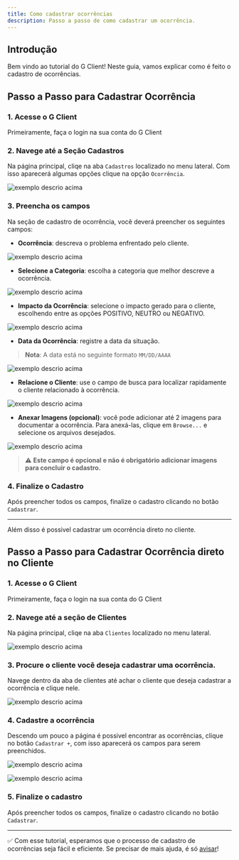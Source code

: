 ```yaml
---
title: Como cadastrar ocorrências
description: Passo a passo de como cadastrar um ocorrência.
---
```


## Introdução

Bem vindo ao tutorial do G Client! Neste guia, vamos explicar como é feito o cadastro de ocorrências.

## Passo a Passo para Cadastrar Ocorrência

### 1. Acesse o G Client

Primeiramente, faça o login na sua conta do G Client

### 2. Navege até a Seção Cadastros

Na página principal, cliqe na aba `Cadastros` localizado no menu lateral. Com isso aparecerá algumas opções clique na opção `Ocorrência`.

![exemplo descrio acima](./img/occurence-registration/example-01.png)

### 3. Preencha os campos

Na seção de cadastro de ocorrência, você deverá preencher os seguintes campos:

- **Ocorrência**: descreva o problema enfrentado pelo cliente.

![exemplo descrio acima](./img/occurence-registration/example-02.png)

- **Selecione a Categoria**: escolha a categoria que melhor descreve a ocorrência.

![exemplo descrio acima](./img/occurence-registration/example-03.png)

- **Impacto da Ocorrência**: selecione o impacto gerado para o cliente, escolhendo entre as opções <span className="text-green-600 font-semibold">POSITIVO</span>, <span className="text-red-200 font-semibold">NEUTRO</span> ou <span className="text-red-600 font-semibold">NEGATIVO</span>.

![exemplo descrio acima](./img/occurence-registration/example-04.png)

- **Data da Ocorrência**: registre a data da situação.

> **Nota**: A data está no seguinte formato `MM/DD/AAAA`

![exemplo descrio acima](./img/occurence-registration/example-05.png)

- **Relacione o Cliente**: use o campo de busca para localizar rapidamente o cliente relacionado à ocorrência.

![exemplo descrio acima](./img/occurence-registration/example-06.png)

- **Anexar Imagens (opcional)**: você pode adicionar até 2 imagens para documentar a ocorrência. Para anexá-las, clique em `Browse...` e selecione os arquivos desejados.

![exemplo descrio acima](./img/occurence-registration/example-07.png)

> ⚠️ **Este campo é opcional e não é obrigatório adicionar imagens para concluir o cadastro.**

### 4. Finalize o Cadastro

Após preencher todos os campos, finalize o cadastro clicando no botão `Cadastrar`.

---

Além disso é possivel cadastrar um ocorrência direto no cliente.

## Passo a Passo para Cadastrar Ocorrência direto no Cliente

### 1. Acesse o G Client

Primeiramente, faça o login na sua conta do G Client

### 2. Navege até a seção de Clientes

Na página principal, cliqe na aba `Clientes` localizado no menu lateral.

![exemplo descrio acima](./img/occurence-registration/example-08.png)

### 3. Procure o cliente você deseja cadastrar uma ocorrência.

Navege dentro da aba de clientes até achar o cliente que deseja cadastrar a ocorrência e clique nele.

![exemplo descrio acima](./img/occurence-registration/example-09.png)

### 4. Cadastre a ocorrência

Descendo um pouco a página é possivel encontrar as ocorrências, clique no botão `Cadastrar +`, com isso aparecerá os campos para serem preenchidos.

![exemplo descrio acima](./img/occurence-registration/example-10.png)

![exemplo descrio acima](./img/occurence-registration/example-11.png)

### 5. Finalize o cadastro

Após preencher todos os campos, finalize o cadastro clicando no botão `Cadastrar`.

---

✅ Com esse tutorial, esperamos que o processo de cadastro de ocorrências seja fácil e eficiente. Se precisar de mais ajuda, é só [avisar](https://api.whatsapp.com/send?phone=5544997046569&text=Preciso%20de%20ajuda%20sobre%20um%20tutorial)!
